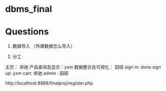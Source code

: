 # dbms_final
# Questions
1. 数据导入 （外建数据怎么导入）

2. 分工

主页： 宋驰
产品查询及显示：yxm
数据整合及可视化： 田硕
sign in: done
sign up: yxm
cart: 宋驰
admin : 田硕


http://localhost:8888/finalproj/register.php
